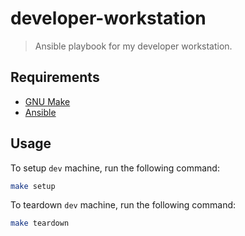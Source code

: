 # developer-workstation
> Ansible playbook for my developer workstation.

## Requirements

- [GNU Make](https://www.gnu.org/software/make/)
- [Ansible](https://docs.ansible.com/ansible/latest/installation_guide/intro_installation.html)

## Usage
To setup `dev` machine, run the following command:
```bash
make setup
```

To teardown `dev` machine, run the following command:
```bash
make teardown
```

